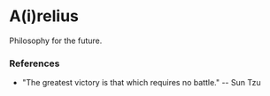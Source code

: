 # A(i)relius
Philosophy for the future.

### References
- "The greatest victory is that which requires no battle." -- Sun Tzu